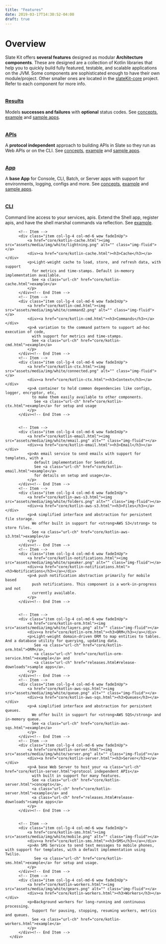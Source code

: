 ```yaml
---
title: "Features"
date: 2019-03-17T14:30:52-04:00
draft: true
---
```


# Overview
Slate Kit offers <strong>several features</strong> designed as modular <strong>Architecture components</strong>. These are designed are a collection of Kotlin libraries that help you to quickly build fully featured, testable, 
and scalable applications on the JVM. Some components are sophisticated enough to have their own module/project. Other smaller ones are
located in the <a class="url-ch" href="#project">slateKit-core</a> project.
 Refer to each component for more info.

<section id="services" class="services">
  <div class="container">
      <div class="row text-center">
            <!-- Item -->
          <div class="item col-lg-4 col-md-6 wow fadeInUp">
              <a href="core/kotlin-result.html"><img src="assets/media/img/white/target.png" alt="" class="img-fluid"></a>
              <div><a href="core/kotlin-apis.html"><h3>Results</h3></a></div>
              <p>Models <strong>successes and failures</strong> with <strong>optional</strong> status codes. 
                 See <a class="url-ch" href="core/kotlin-apis.html">concepts</a>, 
                 <a class="url-ch" href="core/kotlin-api.html">example</a> and 
                 <a class="url-ch" href="releases.html#release-downloads">sample apps</a>.
              </p>
          </div><!-- End Item -->
          <!-- Item -->
          <div class="item col-lg-4 col-md-6 wow fadeInUp">
              <a href="core/kotlin-apis.html"><img src="assets/media/img/white/webapi.png" alt="" class="img-fluid"></a>
              <div><a href="core/kotlin-apis.html"><h3>APIs</h3></a></div>
              <p>A <strong>protocol independent</strong> approach to building APIs in Slate so they run as Web APIs or on the CLI. 
                 See <a class="url-ch" href="core/kotlin-apis.html">concepts</a>, 
                 <a class="url-ch" href="core/kotlin-api.html">example</a> and 
                 <a class="url-ch" href="releases.html#release-downloads">sample apps</a>.
              </p>
          </div><!-- End Item -->
          <!-- Item -->
          <div class="item col-lg-4 col-md-6 wow fadeInUp">
              <a href="core/kotlin-app.html"><img src="assets/media/img/white/desktop.png" alt="" class="img-fluid"></a>
              <div><a href="core/kotlin-app.html"><h3>App</h3></a></div>
              <p>A <strong>base App</strong> for Console, CLI, Batch, or Server apps with support for environments, logging, configs and more.
                 See <a class="url-ch" href="core/kotlin-app.html">concepts</a>, 
                 <a class="url-ch" href="core/kotlin-app.html">example</a> and 
                 <a class="url-ch" href="releases.html#release-downloads">sample apps</a>.
              </p>
          </div><!-- End Item -->
          <!-- Item -->
          <div class="item col-lg-4 col-md-6 wow fadeInUp">
              <a href="core/kotlin-cli.html"><img src="assets/media/img/white/terminal.png" alt="" class="img-fluid"></a>
              <div><a href="core/kotlin-cli.html"><h3>CLI</h3></a></div>
              <p>Command line access to your services, apis. Extend the Shell app, 
                 register apis, and have the shell marshal commands via reflection.
                 See <a class="url-ch" href="core/kotlin-cli.html">example</a>.
              </p>
          </div><!-- End Item -->


          <!-- Item -->
          <div class="item col-lg-4 col-md-6 wow fadeInUp">
              <a href="core/kotlin-cache.html"><img src="assets/media/img/white/lightning.png" alt="" class="img-fluid"></a>
              <div><a href="core/kotlin-cache.html"><h3>Cache</h3></a></div>
              <p>Light-weight cache to load, store, and refresh data, with support 
                for metrics and time-stamps. Default in-memory implementation available. 
                See <a class="url-ch" href="core/kotlin-cache.html">example</a> 
              </p>
          </div><!-- End Item -->
          <!-- Item -->
          <div class="item col-lg-4 col-md-6 wow fadeInUp">
              <a href="core/kotlin-cmd.html"><img src="assets/media/img/white/command2.png" alt="" class="img-fluid"></a>
              <div><a href="core/kotlin-cmd.html"><h3>Commands</h3></a></div>
              <p>A variation to the command pattern to support ad-hoc execution of code, 
                with support for metrics and time-stamps. 
                See <a class="url-ch" href="core/kotlin-cmd.html">example</a> 
              </p>
          </div><!-- End Item -->
          <!-- Item -->
          <div class="item col-lg-4 col-md-6 wow fadeInUp">
              <a href="core/kotlin-ctx.html"><img src="assets/media/img/white/connected.png" alt="" class="img-fluid"></a>
              <div><a href="core/kotlin-ctx.html"><h3>Context</h3></a></div>
              <p>A container to hold common dependencies like configs, logger, encryptor, etc, 
                to make them easily available to other components.
                 See <a class="url-ch" href="core/kotlin-ctx.html">example</a> for setup and usage
              </p>
          </div><!-- End Item -->


          <!-- Item -->
          <div class="item col-lg-4 col-md-6 wow fadeInUp">
              <a href="core/kotlin-email.html"><img src="assets/media/img/white/email.png" alt="" class="img-fluid"></a>
              <div><a href="core/kotlin-email.html"><h3>Email</h3></a></div>
              <p>An email service to send emails with support for templates, with a 
                 default implementation for SendGrid.
                 See <a class="url-ch" href="core/kotlin-email.html">example</a> 
                 for details on setup and usage</a>.
              </p>
          </div><!-- End Item -->
          <!-- Item -->
          <div class="item col-lg-4 col-md-6 wow fadeInUp">
              <a href="core/kotlin-aws-s3.html"><img src="assets/media/img/white/folders.png" alt="" class="img-fluid"></a>
              <div><a href="core/kotlin-aws-s3.html"><h3>Files</h3></a></div>
              <p>A simplified interface and abstraction for persistent file storage. 
                We offer built in support for <strong>AWS S3</strong> to store files. 
                See <a class="url-ch" href="core/kotlin-aws-s3.html">example</a>
              </p>
          </div><!-- End Item -->
          <!-- Item -->
          <div class="item col-lg-4 col-md-6 wow fadeInUp">
              <a href="core/kotlin-notifications.html"><img src="assets/media/img/white/speaker.png" alt="" class="img-fluid"></a>
              <div><a href="core/kotlin-notifications.html"><h3>Notifications</h3></a></div>
              <p>A push notification abstraction primarily for mobile based 
                push notifications. This component is a work-in-progress and not 
                currently available.
              </p>
          </div><!-- End Item -->


          <!-- Item -->
          <div class="item col-lg-4 col-md-6 wow fadeInUp">
              <a href="core/kotlin-orm.html"><img src="assets/media/img/white/layers.png" alt="" class="img-fluid"></a>
              <div><a href="core/kotlin-orm.html"><h3>ORM</h3></a></div>
              <p>Light-weight domain-driven ORM to map entities to tables. And a database utility for querying, updating data.
                 See <a class="url-ch" href="core/kotlin-orm.html">ORM</a>, 
                 <a class="url-ch" href="core/kotlin-orm-service.html">example</a> and 
                 <a class="url-ch" href="releases.html#release-downloads">sample apps</a>.
              </p>
          </div><!-- End Item -->
          <!-- Item -->
          <div class="item col-lg-4 col-md-6 wow fadeInUp">
              <a href="core/kotlin-aws-sqs.html"><img src="assets/media/img/white/queue.png" alt="" class="img-fluid"></a>
              <div><a href="core/kotlin-aws-sqs.html"><h3>Queues</h3></a></div>
              <p>A simplified interface and abstraction for persistent queues. 
                We offer built in support for <strong>AWS SQS</strong> and in-memory queue. 
                See <a class="url-ch" href="core/kotlin-aws-sqs.html">example</a>
              </p>
          </div><!-- End Item -->
          <!-- Item -->
          <div class="item col-lg-4 col-md-6 wow fadeInUp">
              <a href="core/kotlin-server.html"><img src="assets/media/img/white/server.png" alt="" class="img-fluid"></a>
              <div><a href="core/kotlin-server.html"><h3>Server</h3></a></div>
              <p>A base Web Server to host your <a class="url-ch" href="core/kotlin-server.html">protocol independent APIs</a> 
                with built in support for many features. 
                See <a class="url-ch" href="core/kotlin-server.html">concepts</a>, 
                <a class="url-ch" href="core/kotlin-server.html">example</a> and 
                <a class="url-ch" href="releases.html#release-downloads">sample apps</a>
              </p>
          </div><!-- End Item -->


          <!-- Item -->
          <div class="item col-lg-4 col-md-6 wow fadeInUp">
              <a href="core/kotlin-sms.html"><img src="assets/media/img/white/mobile.png" alt="" class="img-fluid"></a>
              <div><a href="core/kotlin-sms.html"><h3>SMS</h3></a></div>
              <p>An SMS Service to send text messages to mobile phones, with support for templates, with a default implementation using Twilio.
                 See <a class="url-ch" href="core/kotlin-sms.html">example</a> for setup and usage. 
              </p>
          </div><!-- End Item -->
          <!-- Item -->
          <div class="item col-lg-4 col-md-6 wow fadeInUp">
              <a href="core/kotlin-workers.html"><img src="assets/media/img/white/gears.png" alt="" class="img-fluid"></a>
              <div><a href="core/kotlin-workers.html"><h3>Workers</h3></a></div>
              <p>Background workers for long-running and continuous processing. 
                Support for pausing, stopping, resuming workers, metrics and queues. 
                See <a class="url-ch" href="core/kotlin-workers.html">example</a>
              </p>
          </div><!-- End Item -->
      </div>
  </div>
</section>


